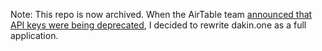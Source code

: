 Note: This repo is now archived. When the AirTable team [announced that API keys were being deprecated](https://support.airtable.com/docs/airtable-api-key-deprecation-notice), I decided to rewrite dakin.one as a full application.
